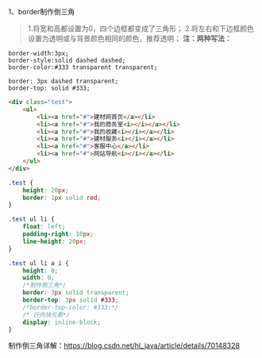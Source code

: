 1、border制作倒三角
> 1.将宽和高都设置为0，四个边框都变成了三角形；
> 2.将左右和下边框颜色设置为透明或与背景颜色相同的颜色，推荐透明；
> **注：两种写法：**
```
border-width:3px;
border-style:solid dashed dashed;
border-color:#333 transparent transparent;
```
```
border: 3px dashed transparent;
border-top: solid #333;
```
```html
<div class="test">
    <ul>
        <li><a href="#">建材网首页</a></li>
        <li><a href="#">我的商务室<i></i></a></li>
        <li><a href="#">我的收藏<i></i></a></li>
        <li><a href="#">建材服务<i></i></a></li>
        <li><a href="#">客服中心</a></li>
        <li><a href="#">网站导航<i></i></a></li>
    </ul>
</div>
```
```css
.test {
    height: 20px;
    border: 1px solid red;
}

.test ul li {
    float: left;
    padding-right: 10px;
    line-height: 20px;
}

.test ul li a i {
    height: 0;
    width: 0;
    /*制作倒三角*/
    border: 3px solid transparent;
    border-top: 3px solid #333;
    /*border-top-color: #333;*/
    /* 行内块元素*/
    display: inline-block;
}
```

制作倒三角详解：https://blog.csdn.net/hl_java/article/details/70148328
